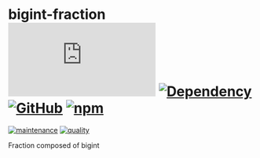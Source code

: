 # bigint-fraction [![License][license-image]][license-url] [![Dependency][depencency-image]][dependency-url] [![GitHub][github-test-image]][github-url] [![npm][npm-image]][npm-url]

[![maintenance][maintenance-image]][npmsio-url] [![quality][quality-image]][npmsio-url]

Fraction composed of bigint

[depencency-image]:https://img.shields.io/librariesio/release/npm/bigint-fraction?logo=nodedotjs
[dependency-url]:https://npmjs.com/package/bigint-fraction?activeTab=dependencies
[github-test-image]:https://img.shields.io/github/workflow/status/kei-g/bigint-fraction.js/test?logo=github
[github-url]:https://github.com/kei-g/bigint-fraction.js
[license-image]:https://img.shields.io/github/license/kei-g/bigint-fraction.js
[license-url]:https://opensource.org/licenses/BSD-3-Clause
[maintenance-image]:https://img.shields.io/npms-io/maintenance-score/bigint-fraction?logo=npm
[npm-image]:https://img.shields.io/npm/v/bigint-fraction.svg?logo=npm
[npm-url]:https://npmjs.org/package/bigint-fraction
[npmsio-url]:https://npms.io/search?q=bigint-fraction
[quality-image]:https://img.shields.io/npms-io/quality-score/bigint-fraction?logo=npm
